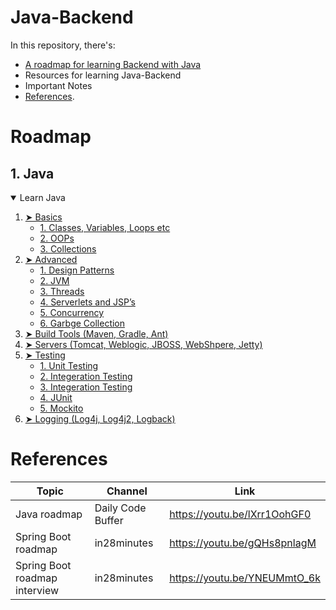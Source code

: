# Java-Backend 
In this repository, there's:
  - [A roadmap for learning Backend with Java](https://github.com/Abanoub-Asaad/Java-Backend/edit/main/README.md#roadmap)
  - Resources for learning Java-Backend
  - Important Notes
  - [References](https://github.com/Abanoub-Asaad/Java-Backend/edit/main/README.md#references).

# Roadmap
## 1. Java
<details open>
<summary> Learn Java </summary>
  <ol>
    <li>
      <a href="#-background"> ➤ Basics </a>
      <ul>
        <li><a href="#paper-1"> 1. Classes, Variables, Loops etc </a></li>
        <li><a href="#paper-2"> 2. OOPs </a></li>
        <li><a href="#paper-3"> 3. Collections </a></li>
      </ul>
    </li>
    <li>
      <a href="#-architecture"> ➤ Advanced </a>
      <ul>
        <li><a href="#phases-description"> 1. Design Patterns </a></li>
        <li><a href="#use-case-scenario"> 2. JVM </a></li>
        <li><a href="#use-case-scenario"> 3. Threads </a></li>
        <li><a href="#use-case-scenario"> 4. Serverlets and JSP’s </a></li>
        <li><a href="#use-case-scenario"> 5. Concurrency </a></li>
        <li><a href="#use-case-scenario"> 6. Garbge Collection </a></li>
      </ul>
    </li>
    <li><a href="#-conclusion"> ➤ Build Tools (Maven, Gradle, Ant) </a></li>
    <li><a href="#-contributors"> ➤ Servers (Tomcat, Weblogic, JBOSS, WebShpere, Jetty) </a></li>
    <li>
      <a href="#-architecture"> ➤ Testing </a>
      <ul>
        <li><a href="#phases-description"> 1. Unit Testing </a></li>
        <li><a href="#use-case-scenario"> 2. Integeration Testing </a></li>
        <li><a href="#use-case-scenario"> 3. Integeration Testing </a></li>
        <li><a href="#use-case-scenario"> 4. JUnit </a></li>
        <li><a href="#use-case-scenario"> 5. Mockito </a></li>
      </ul>
    </li>
    <li><a href="#-references"> ➤ Logging (Log4j, Log4j2, Logback)</a></li>
  </ol>
</details>

# References
| Topic            | Channel                                                      | Link |
| ---------------- | ------------------------------------------------------------ | --- |
| Java roadmap     | Daily Code Buffer             | https://youtu.be/lXrr1OohGF0 |
| Spring Boot roadmap      | in28minutes              | https://youtu.be/gQHs8pnlagM |
| Spring Boot roadmap interview     | in28minutes             | https://youtu.be/YNEUMmtO_6k |

